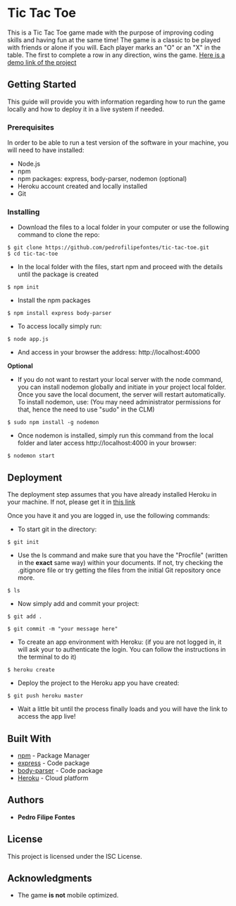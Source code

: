 # Tic Tac Toe

This is a Tic Tac Toe game made with the purpose of improving coding skills and having fun at the same time! The game is a classic to be played with friends or alone if you will. Each player marks an "O" or an "X" in the table. The first to complete a row in any direction, wins the game. [Here is a demo link of the project](https://still-island-57296.herokuapp.com/)

## Getting Started

This guide will provide you with information regarding how to run the game locally and how to deploy it in a live system if needed.

### Prerequisites

In order to be able to run a test version of the software in your machine, you will need to have installed:


* Node.js
* npm
* npm packages: express, body-parser, nodemon (optional)
* Heroku account created and locally installed
* Git

### Installing


* Download the files to a local folder in your computer or use the following command to clone the repo:

```
$ git clone https://github.com/pedrofilipefontes/tic-tac-toe.git
$ cd tic-tac-toe
```

* In the local folder with the files, start npm and proceed with the details until the package is created

```
$ npm init
```

* Install the npm packages

```
$ npm install express body-parser
```

* To access locally simply run:

```
$ node app.js
```

* And access in your browser the address: http://localhost:4000

**Optional**

* If you do not want to restart your local server with the node command, you can install nodemon globally and initiate in your project local folder. Once you save the local document, the server will restart automatically. To install nodemon, use: (You may need administrator permissions for that, hence the need to use "sudo" in the CLM)

```
$ sudo npm install -g nodemon
```

* Once nodemon is installed, simply run this command from the local folder and later access http://localhost:4000 in your browser:

```
$ nodemon start
```

## Deployment

The deployment step assumes that you have already installed Heroku in your machine. If not, please get it in [this link](https://devcenter.heroku.com/articles/heroku-cli#download-and-install)

Once you have it and you are logged in, use the following commands:

* To start git in the directory:

```
$ git init
```

* Use the ls command and make sure that you have the "Procfile" (written in the **exact** same way) within your documents. If not, try checking the .gitignore file or try getting the files from the initial Git repository once more.

```
$ ls
```

* Now simply add and commit your project:

```
$ git add .

$ git commit -m "your message here"
```

* To create an app environment with Heroku: (if you are not logged in, it will ask your to authenticate the login. You can follow the instructions in the terminal to do it)

```
$ heroku create
```

* Deploy the project to the Heroku app you have created:

```
$ git push heroku master
```
* Wait a little bit until the process finally loads and you will have the link to access the app live!
## Built With

* [npm](https://www.npmjs.com/) - Package Manager
* [express](https://www.npmjs.com/package/express) - Code package
* [body-parser](https://www.npmjs.com/package/body-parser) - Code package
* [Heroku](https://www.heroku.com/) - Cloud platform


## Authors

* **Pedro Filipe Fontes**

## License

This project is licensed under the ISC License.

## Acknowledgments

* The game **is not** mobile optimized. 
